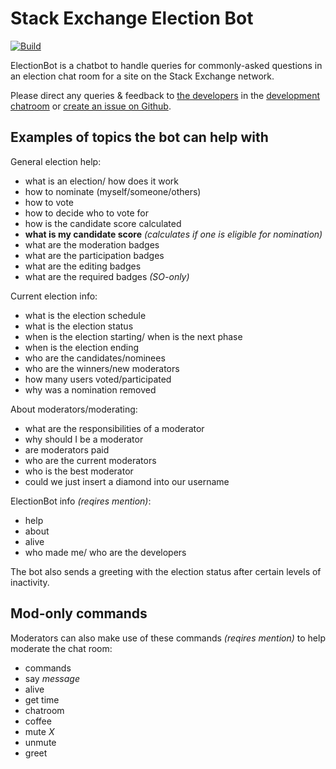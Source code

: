 # Stack Exchange Election Bot

[![Build](https://github.com/samliew/se-electionbot/actions/workflows/nodejs.yml/badge.svg)](https://github.com/samliew/se-electionbot/actions/workflows/nodejs.yml)

ElectionBot is a chatbot to handle queries for commonly-asked questions in an election chat room for a site on the Stack Exchange network.

Please direct any queries & feedback to [the developers](https://github.com/samliew/se-electionbot/graphs/contributors) in the [development chatroom](https://chat.stackoverflow.com/rooms/190503/electionbot-development) or [create an issue on Github](https://github.com/samliew/se-electionbot/issues/new/choose).

## Examples of topics the bot can help with

General election help:
- what is an election/ how does it work
- how to nominate (myself/someone/others)
- how to vote
- how to decide who to vote for
- how is the candidate score calculated
- **what is my candidate score** *(calculates if one is eligible for nomination)*
- what are the moderation badges
- what are the participation badges
- what are the editing badges
- what are the required badges *(SO-only)*

Current election info:
- what is the election schedule
- what is the election status
- when is the election starting/ when is the next phase
- when is the election ending
- who are the candidates/nominees
- who are the winners/new moderators
- how many users voted/participated
- why was a nomination removed

About moderators/moderating:
- what are the responsibilities of a moderator
- why should I be a moderator
- are moderators paid
- who are the current moderators
- who is the best moderator
- could we just insert a diamond into our username

ElectionBot info *(reqires mention)*:
- help
- about
- alive
- who made me/ who are the developers

The bot also sends a greeting with the election status after certain levels of inactivity.

## Mod-only commands

Moderators can also make use of these commands *(reqires mention)* to help moderate the chat room:
- commands
- say *message*
- alive
- get time
- chatroom
- coffee
- mute *X*
- unmute
- greet